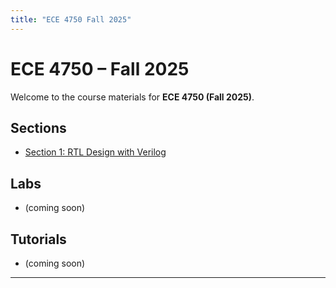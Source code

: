 ```yaml
---
title: "ECE 4750 Fall 2025"
---
```


# ECE 4750 – Fall 2025

Welcome to the course materials for **ECE 4750 (Fall 2025)**.  

## Sections
- [Section 1: RTL Design with Verilog](sections/section1/docs/)

## Labs
- (coming soon)

## Tutorials
- (coming soon)

---
